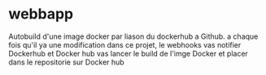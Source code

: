 # webbapp
Autobuild d'une image docker par liason du dockerhub a Github.
a chaque fois qu'il ya une modification dans ce projet, le webhooks vas notifier Dockerhub et Docker hub vas lancer le build de l'imge Docker et placer dans le repositorie sur Docker hub
